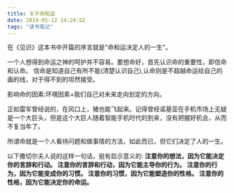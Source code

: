 ```yaml
---
title: 关于命和运
date: 2019-05-12 14:24:52
tags: "读书笔记"
---
```

在《见识》这本书中开篇的序言就是"命和运决定人的一生"。

一个人想得到命运之神的呵护并不容易。要想命好，首先认识命的重要性，即信命和认命。 信命是知道自己有所不能(清楚认识自己),认命则是不超越命运给自己的画的线，对于得不到的坦然接受。
<!--more-->
影响命的因素:环境因素+我们自己对未来走向划定的方向。

正如雷军曾经说的，在风口上，猪也能飞起来。记得曾经诺基亚在手机市场上无疑是一个大巨头，但是这个大巨人随着智能手机时代的到来，没有把握好机会，从而不复当年了。

所谓命就是一个人看待问题和做事情的方法，如此而已，但它们决定了人的一生。

以下撒切尔夫人说的这样一句话，挺有启示意义的: 
**注意你的想法，因为它能决定你的言辞和行动。
注意你的言辞和行动，因为它能主导你的行为。 
注意你的行为，因为它能变成你的习惯。 
注意你的习惯，因为它能塑造你的性格。
注意你的性格，因为它能决定你的命运。**
